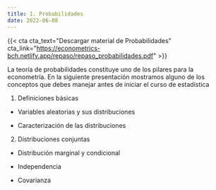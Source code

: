 ```yaml
---
title: 1. Probabilidades
date: 2022-06-08
---
```


{{< cta cta_text="Descargar material de Probabilidades" cta_link="https://econometrics-bch.netlify.app/repaso/repaso_probabilidades.pdf" >}}


La teoría de probabilidades constituye uno de los pilares para la econometría. En la siguiente presentación mostramos alguno de los conceptos que debes manejar antes de iniciar el curso de estadística

1. Definiciones básicas

- Variables aleatorias y sus distribuciones

- Caracterización de las distribuciones

2. Distribuciones conjuntas

- Distribución marginal y condicional

- Independencia

- Covarianza


